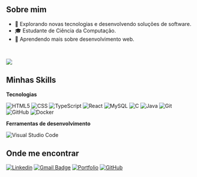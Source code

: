 ## Sobre mim

- 🤔 Explorando novas tecnologias e desenvolvendo soluções de software.
- 🎓 Estudante de Ciência da Computação.
- 🌱 Aprendendo mais sobre desenvolvimento web.
<br/>

![](https://komarev.com/ghpvc/?username=FabricioLR&color=006bed)

## Minhas Skills

**Tecnologias**

![HTML5](https://img.shields.io/badge/-HTML5-333333?style=flat&logo=HTML5)
![CSS](https://img.shields.io/badge/-CSS-333333?style=flat&logo=CSS3&logoColor=1572B6)
![TypeScript](https://img.shields.io/badge/-TypeScript-333333?style=flat&logo=typescript)
![React](https://img.shields.io/badge/-React-333333?style=flat&logo=react)
![MySQL](https://img.shields.io/badge/-MySQL-333333?style=flat&logo=mysql)
![C](https://img.shields.io/badge/-C-333333?style=flat&logo=C%2B%2B&logoColor=00599C)
![Java](https://img.shields.io/badge/-Java-333333?style=flat&logo=Java&logoColor=007396)
![Git](https://img.shields.io/badge/-Git-333333?style=flat&logo=git)
![GitHub](https://img.shields.io/badge/-GitHub-333333?style=flat&logo=github)
![Docker](https://img.shields.io/badge/-Docker-333333?style=flat&logo=docker)

**Ferramentas de desenvolvimento**

![Visual Studio Code](https://img.shields.io/badge/-Visual%20Studio%20Code-333333?style=flat&logo=visual-studio-code&logoColor=007ACC)

## Onde me encontrar

[![Linkedin](https://img.shields.io/badge/-Fabrício-blue?style=flat-square&logo=Linkedin&logoColor=white&link=https://www.linkedin.com/in/fabr%C3%ADcio-longo-de-ara%C3%BAjo-70321a228)](https://www.linkedin.com/in/fabr%C3%ADcio-longo-de-ara%C3%BAjo-70321a228)
[![Gmail Badge](https://img.shields.io/badge/-fabriciolongodearaujo@gmail.com-006bed?style=flat-square&logo=Gmail&logoColor=white&link=mailto:fabriciolongodearaujo@gmail.com)](mailto:fabriciolongodearaujo@gmail.com)
[![Portfolio](https://img.shields.io/website?url=http%3A//www.fabriciolr.site/)](https://img.shields.io/website?url=http%3A//www.fabriciolr.site/)
[![GitHub](https://img.shields.io/github/followers/FabricioLR?label=follow&style=social)](https://github.com/FabricioLR)
